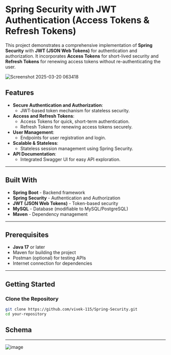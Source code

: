 # Spring Security with JWT Authentication (Access Tokens & Refresh Tokens)

This project demonstrates a comprehensive implementation of **Spring Security** with **JWT (JSON Web Tokens)** for authentication and authorization. It incorporates **Access Tokens** for short-lived security and **Refresh Tokens** for renewing access tokens without re-authenticating the user.

![Screenshot 2025-03-20 063418](https://github.com/user-attachments/assets/5d27d073-6858-4517-8f18-de8e47db9bdc)



## Features
- **Secure Authentication and Authorization**:
  - JWT-based token mechanism for stateless security.
- **Access and Refresh Tokens**:
  - Access Tokens for quick, short-term authentication.
  - Refresh Tokens for renewing access tokens securely.
- **User Management**:
  - Endpoints for user registration and login.
- **Scalable & Stateless**:
  - Stateless session management using Spring Security.
- **API Documentation**:
  - Integrated Swagger UI for easy API exploration.

---

## Built With
- **Spring Boot** - Backend framework
- **Spring Security** - Authentication and Authorization
- **JWT (JSON Web Tokens)** - Token-based security
- **MySQL** - Database (modifiable to MySQL/PostgreSQL)
- **Maven** - Dependency management

---

## Prerequisites
- **Java 17** or later
- Maven for building the project
- Postman (optional) for testing APIs
- Internet connection for dependencies

---

## Getting Started

### Clone the Repository
```bash
git clone https://github.com/vivek-115/Spring-Security.git
cd your-repository

```
## Schema
---
![image](https://github.com/user-attachments/assets/0e302938-e72c-4e07-b2ef-b0bd8af564b5)




